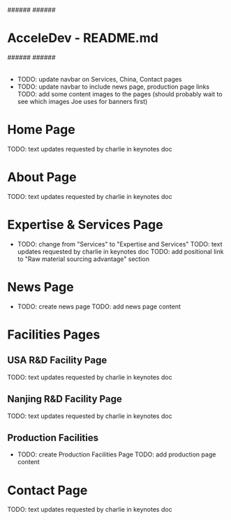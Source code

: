 ###### ###### ###### ######
#  AcceleDev - README.md  #
###### ###### ###### ######


+ TODO: update navbar on Services, China, Contact pages
+ TODO: update navbar to include news page, production page links
TODO: add some content images to the pages (should probably wait to
        see which images Joe uses for banners first)


# Home Page ###################################################################
TODO: text updates requested by charlie in keynotes doc


# About Page ##################################################################
TODO: text updates requested by charlie in keynotes doc


# Expertise & Services Page ###################################################
+ TODO: change from "Services" to "Expertise and Services"
TODO: text updates requested by charlie in keynotes doc
TODO: add positional link to "Raw material sourcing advantage" section


# News Page ###################################################################
+ TODO: create news page
TODO: add news page content


# Facilities Pages ############################################################
##  USA R&D Facility Page
TODO: text updates requested by charlie in keynotes doc

##  Nanjing R&D Facility Page
TODO: text updates requested by charlie in keynotes doc

##  Production Facilities
+ TODO: create Production Facilities Page
TODO: add production page content


# Contact Page ################################################################
TODO: text updates requested by charlie in keynotes doc

